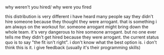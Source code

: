 why weren't you hired/ why were you fired

this distribution is very different
i have heard many people say they didn't hire someone because they thought they were arrogant. that is something i am always on the workout for. someone arrogant might bring down the whole team. it's very dangerous to hire someone arrogant.
but no one ever tells me they didn't get hired because they were arrogant.
the current status quo is to say "the fit isn't right". i don't know what the best option is. i don't think this is it. i give feedback (usually it's their programming skills)
